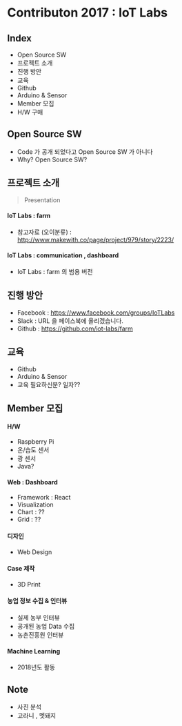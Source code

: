 # Contributon 2017 : IoT Labs

## Index
* Open Source SW
* 프로젝트 소개
* 진행 방안
* 교육
 * Github
 * Arduino & Sensor
* Member 모집
* H/W 구매

## Open Source SW
* Code 가 공개 되었다고 Open Source SW 가 아니다
* Why? Open Source SW?


## 프로젝트 소개
> Presentation

#### IoT Labs : farm
* 참고자료 (오이분류) : http://www.makewith.co/page/project/979/story/2223/

#### IoT Labs : communication , dashboard
* IoT Labs : farm 의 범용 버전

## 진행 방안
* Facebook : https://www.facebook.com/groups/IoTLabs
* Slack : URL 을 페이스북에 올리겠습니다.
* Github : https://github.com/iot-labs/farm

## 교육
* Github
* Arduino & Sensor
* 교육 필요하신분? 일자??

## Member 모집

#### H/W
* Raspberry Pi
* 온/습도 센서
* 광 센서
* Java?

#### Web : Dashboard
* Framework : React
* Visualization
 * Chart : ??
 * Grid : ??

#### 디자인
* Web Design

#### Case 제작
* 3D Print

#### 농업 정보 수집 & 인터뷰
* 실제 농부 인터뷰
* 공개된 농업 Data 수집
* 농촌진흥원 인터뷰

#### Machine Learning
* 2018년도 활동


## Note
* 사진 분석
* 고라니 , 멧돼지





